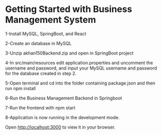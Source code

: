 # Getting Started with Business Management System
1-Install MySQL, SpringBoot, and React

2-Create an database in MySQL

3-Unzip akhan150Backend.zip and open in SpringBoot project

4-In src/main/resources edit application.properties and uncomment the username and password, and input your MySQL username and password for the database created in step 2.

5-Open terminal and cd into the folder containing package.json and then run npm install

6-Run the Business Management Backend in Springboot

7-Run the frontend with npm start

8-Application is now running in the development mode.

Open [http://localhost:3000](http://localhost:3000) to view it in your browser.
